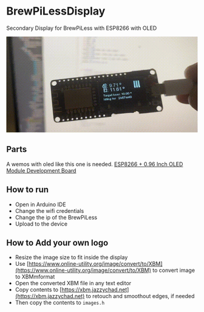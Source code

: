 # BrewPiLessDisplay
Secondary Display for BrewPiLess with ESP8266 with OLED

[![N|Image](https://github.com/zandegran/BrewPiLessDisplay/raw/master/blob/IMG-2001.gif)](https://github.com/zandegran/BrewPiLessDisplay/raw/master/blob/IMG-2001.gif)

## Parts

A wemos with oled like this one is needed.
[ESP8266 + 0.96 Inch OLED Module Development Board](https://www.banggood.com/Nodemcu-Wifi-And-NodeMCU-ESP8266-0_96-Inch-OLED-Module-Development-Board-p-1154759.html?gmcCountry=SE&currency=SEK&createTmp=1&utm_source=googleshopping&utm_medium=cpc_bgs&utm_content=xibei&utm_campaign=xibei-ssc-se-en-ecs-0724&gclid=Cj0KCQjwqrb7BRDlARIsACwGad5uszR3xhayIzRJiRdPt8raMLTFDafqT2JiHUJ_HgyBtHdqKfBVsCoaArw4EALw_wcB&cur_warehouse=CN)

## How to run
* Open in Arduino IDE
* Change the wifi credentials
* Change the ip of the BrewPiLess
* Upload to the device

## How to Add your own logo
- Resize the image size to fit inside the display
- Use [https://www.online-utility.org/image/convert/to/XBM](https://www.online-utility.org/image/convert/to/XBM) to convert image to XBMmformat
- Open the converted XBM file in any text editor
- Copy contents to [https://xbm.jazzychad.net](https://xbm.jazzychad.net) to retouch and smoothout edges, if needed
- Then copy the contents to `images.h`

